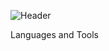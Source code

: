 ![Header](https://github.com/kostatuno/kostatuno/blob/main/src/leon-mr-robot-joey-badass.gif)

Languages and Tools
